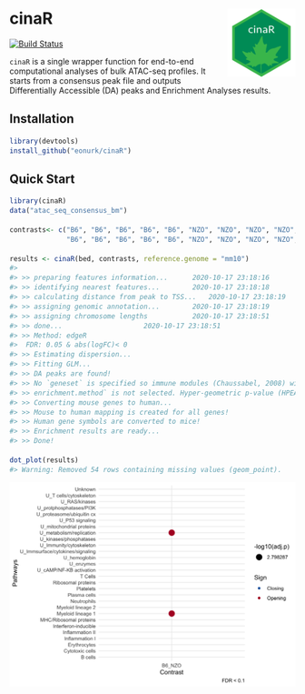 
<!-- README.md is generated from README.Rmd. Please edit that file -->

# cinaR <img src="man/logo/cinaR.png" align="right" alt="" width="120" />

<!-- badges: start -->

[![Build
Status](https://travis-ci.com/eonurk/cinaR.svg?branch=master)](https://travis-ci.com/eonurk/cinaR)
<!-- badges: end -->

`cinaR` is a single wrapper function for end-to-end computational
analyses of bulk ATAC-seq profiles. It starts from a consensus peak file
and outputs Differentially Accessible (DA) peaks and Enrichment Analyses
results.

## Installation

``` r
library(devtools)
install_github("eonurk/cinaR")
```

## Quick Start

``` r
library(cinaR)
data("atac_seq_consensus_bm")

contrasts<- c("B6", "B6", "B6", "B6", "B6", "NZO", "NZO", "NZO", "NZO", "NZO", "NZO", 
              "B6", "B6", "B6", "B6", "B6", "NZO", "NZO", "NZO", "NZO", "NZO", "NZO")

results <- cinaR(bed, contrasts, reference.genome = "mm10")
#> 
#> >> preparing features information...      2020-10-17 23:18:16 
#> >> identifying nearest features...        2020-10-17 23:18:18 
#> >> calculating distance from peak to TSS...   2020-10-17 23:18:19 
#> >> assigning genomic annotation...        2020-10-17 23:18:19 
#> >> assigning chromosome lengths           2020-10-17 23:18:51 
#> >> done...                    2020-10-17 23:18:51 
#> >> Method: edgeR
#>  FDR: 0.05 & abs(logFC)< 0 
#> >> Estimating dispersion...
#> >> Fitting GLM...
#> >> DA peaks are found!
#> >> No `geneset` is specified so immune modules (Chaussabel, 2008) will be used!
#> >> enrichment.method` is not selected. Hyper-geometric p-value (HPEA) will be used!
#> >> Converting mouse genes to human...
#> >> Mouse to human mapping is created for all genes!
#> >> Human gene symbols are converted to mice!
#> >> Enrichment results are ready...
#> >> Done!

dot_plot(results)
#> Warning: Removed 54 rows containing missing values (geom_point).
```

![](man/figures/unnamed-chunk-3-1.png)<!-- -->
